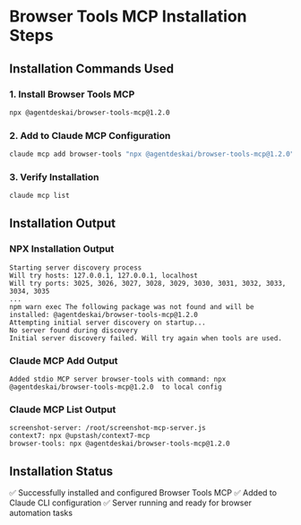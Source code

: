 # Browser Tools MCP Installation Steps

## Installation Commands Used

### 1. Install Browser Tools MCP
```bash
npx @agentdeskai/browser-tools-mcp@1.2.0
```

### 2. Add to Claude MCP Configuration
```bash
claude mcp add browser-tools "npx @agentdeskai/browser-tools-mcp@1.2.0"
```

### 3. Verify Installation
```bash
claude mcp list
```

## Installation Output

### NPX Installation Output
```
Starting server discovery process
Will try hosts: 127.0.0.1, 127.0.0.1, localhost
Will try ports: 3025, 3026, 3027, 3028, 3029, 3030, 3031, 3032, 3033, 3034, 3035
...
npm warn exec The following package was not found and will be installed: @agentdeskai/browser-tools-mcp@1.2.0
Attempting initial server discovery on startup...
No server found during discovery
Initial server discovery failed. Will try again when tools are used.
```

### Claude MCP Add Output
```
Added stdio MCP server browser-tools with command: npx @agentdeskai/browser-tools-mcp@1.2.0  to local config
```

### Claude MCP List Output
```
screenshot-server: /root/screenshot-mcp-server.js 
context7: npx @upstash/context7-mcp
browser-tools: npx @agentdeskai/browser-tools-mcp@1.2.0
```

## Installation Status
✅ Successfully installed and configured Browser Tools MCP
✅ Added to Claude CLI configuration
✅ Server running and ready for browser automation tasks